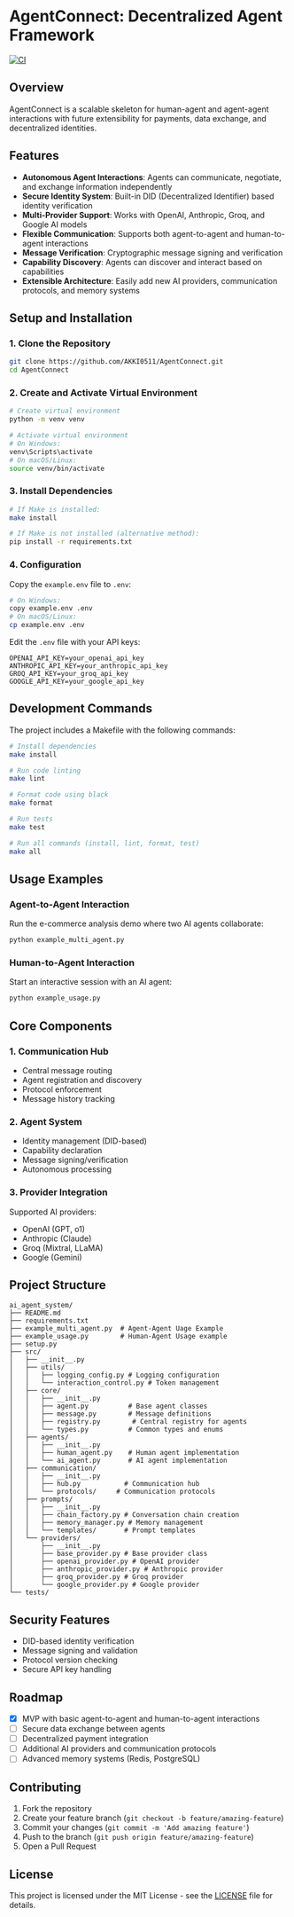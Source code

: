 # AgentConnect: Decentralized Agent Framework

[![CI](https://github.com/AKKI0511/AgentConnect/actions/workflows/main.yml/badge.svg)](https://github.com/AKKI0511/AgentConnect/actions/workflows/main.yml)

## Overview
AgentConnect is a scalable skeleton for human-agent and agent-agent interactions with future extensibility for payments, data exchange, and decentralized identities.

## Features

- **Autonomous Agent Interactions**: Agents can communicate, negotiate, and exchange information independently
- **Secure Identity System**: Built-in DID (Decentralized Identifier) based identity verification
- **Multi-Provider Support**: Works with OpenAI, Anthropic, Groq, and Google AI models
- **Flexible Communication**: Supports both agent-to-agent and human-to-agent interactions
- **Message Verification**: Cryptographic message signing and verification
- **Capability Discovery**: Agents can discover and interact based on capabilities
- **Extensible Architecture**: Easily add new AI providers, communication protocols, and memory systems

## Setup and Installation

### 1. Clone the Repository

```bash
git clone https://github.com/AKKI0511/AgentConnect.git
cd AgentConnect
```

### 2. Create and Activate Virtual Environment

```bash
# Create virtual environment
python -m venv venv

# Activate virtual environment
# On Windows:
venv\Scripts\activate
# On macOS/Linux:
source venv/bin/activate
```

### 3. Install Dependencies

```bash
# If Make is installed:
make install

# If Make is not installed (alternative method):
pip install -r requirements.txt
```

### 4. Configuration

Copy the `example.env` file to `.env`:

```bash
# On Windows:
copy example.env .env
# On macOS/Linux:
cp example.env .env
```

Edit the `.env` file with your API keys:
```plaintext
OPENAI_API_KEY=your_openai_api_key
ANTHROPIC_API_KEY=your_anthropic_api_key
GROQ_API_KEY=your_groq_api_key
GOOGLE_API_KEY=your_google_api_key
```

## Development Commands

The project includes a Makefile with the following commands:

```bash
# Install dependencies
make install

# Run code linting
make lint

# Format code using black
make format

# Run tests
make test

# Run all commands (install, lint, format, test)
make all
```

## Usage Examples

### Agent-to-Agent Interaction

Run the e-commerce analysis demo where two AI agents collaborate:

```bash
python example_multi_agent.py
```

### Human-to-Agent Interaction

Start an interactive session with an AI agent:

```bash
python example_usage.py
```

## Core Components

### 1. Communication Hub
- Central message routing
- Agent registration and discovery
- Protocol enforcement
- Message history tracking

### 2. Agent System
- Identity management (DID-based)
- Capability declaration
- Message signing/verification
- Autonomous processing

### 3. Provider Integration
Supported AI providers:
- OpenAI (GPT, o1)
- Anthropic (Claude)
- Groq (Mixtral, LLaMA)
- Google (Gemini)

## Project Structure

```
ai_agent_system/
├── README.md
├── requirements.txt
├── example_multi_agent.py  # Agent-Agent Uage Example
├── example_usage.py        # Human-Agent Usage example
├── setup.py
├── src/
│   ├── __init__.py
│   ├── utils/
│   │   ├── logging_config.py # Logging configuration
│   │   └── interaction_control.py # Token management
│   ├── core/
│   │   ├── __init__.py
│   │   ├── agent.py          # Base agent classes
│   │   ├── message.py        # Message definitions
│   │   ├── registry.py        # Central registry for agents
│   │   └── types.py          # Common types and enums
│   ├── agents/
│   │   ├── __init__.py
│   │   ├── human_agent.py    # Human agent implementation
│   │   └── ai_agent.py       # AI agent implementation
│   ├── communication/
│   │   ├── __init__.py
│   │   ├── hub.py           # Communication hub
│   │   └── protocols/     # Communication protocols
│   ├── prompts/
│   │   ├── __init__.py
│   │   ├── chain_factory.py # Conversation chain creation
│   │   ├── memory_manager.py # Memory management
│   │   └── templates/       # Prompt templates
│   └── providers/
│       ├── __init__.py
│       ├── base_provider.py # Base provider class
│       ├── openai_provider.py # OpenAI provider
│       ├── anthropic_provider.py # Anthropic provider
│       ├── groq_provider.py # Groq provider
│       └── google_provider.py # Google provider
└── tests/
```

## Security Features

- DID-based identity verification
- Message signing and validation
- Protocol version checking
- Secure API key handling

## Roadmap

- [x] MVP with basic agent-to-agent and human-to-agent interactions
- [ ] Secure data exchange between agents
- [ ] Decentralized payment integration
- [ ] Additional AI providers and communication protocols
- [ ] Advanced memory systems (Redis, PostgreSQL)

## Contributing

1. Fork the repository
2. Create your feature branch (`git checkout -b feature/amazing-feature`)
3. Commit your changes (`git commit -m 'Add amazing feature'`)
4. Push to the branch (`git push origin feature/amazing-feature`)
5. Open a Pull Request

## License

This project is licensed under the MIT License - see the [LICENSE](LICENSE) file for details.

